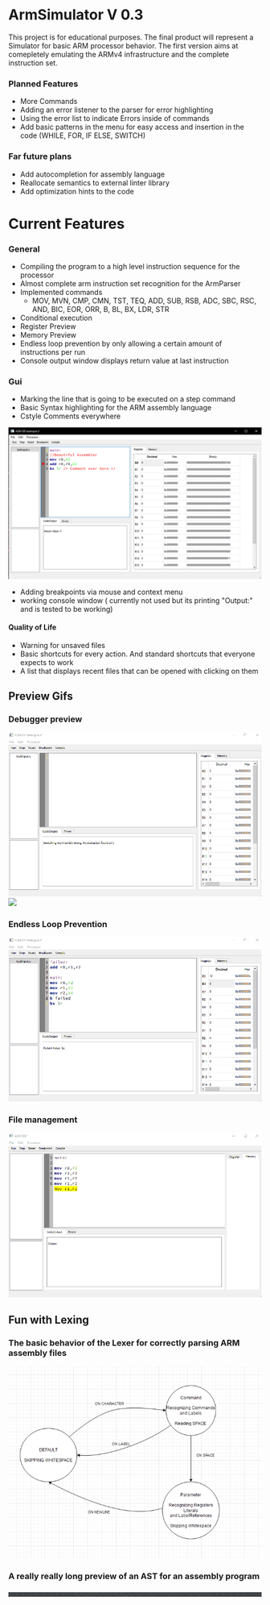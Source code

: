# ArmSimulator V 0.3

This project is for educational purposes.
The final product will represent a Simulator for basic ARM processor behavior. The first version aims at comepletely emulating the ARMv4 infrastructure and the complete instruction set.

### Planned Features
- More Commands
- Adding an error listener to the parser for error highlighting
- Using the error list to indicate Errors inside of commands
- Add basic patterns in the menu for easy access and insertion in the code (WHILE, FOR, IF ELSE, SWITCH)

### Far future plans
- Add autocompletion for assembly language
- Reallocate semantics to external linter library
- Add optimization hints to the code


# Current Features

### General
- Compiling the program to a high level instruction sequence for the processor
- Almost complete arm instruction set recognition for the ArmParser
- Implemented commands
  - MOV, MVN, CMP, CMN, TST, TEQ, ADD, SUB, RSB, ADC, SBC, RSC, AND, BIC, EOR, ORR, B, BL, BX, LDR, STR
- Conditional execution
- Register Preview
- Memory Preview
- Endless loop prevention by only allowing a certain amount of instructions per run
- Console output window displays return value at last instruction

### Gui
- Marking the line that is going to be executed on a step command
- Basic Syntax highlighting for the ARM assembly language
- Cstyle Comments everywhere

![](Resources/gui/features.png)

- Adding breakpoints via mouse and context menu
- working console window ( currently not used but its printing "Output:" and is tested to be working)

#### Quality of Life
- Warning for unsaved files 
- Basic shortcuts for every action. And standard shortcuts that everyone expects to work
- A list that displays recent files that can be opened with clicking on them

## Preview Gifs

### Debugger preview
![](Resources/gui/testprog.gif)
![](Resources/gui/error.gif)
### Endless Loop Prevention
![](Resources/gui/infinite.gif)

### File management
![](Resources/gui/folder.gif)

## Fun with Lexing
### The basic behavior of the Lexer for correctly parsing ARM assembly files
![](Resources/Lexer/behaviorAutomaton.png)

### A really really long preview of an AST for an assembly program
![](ASTImages/parseTree2.png)
